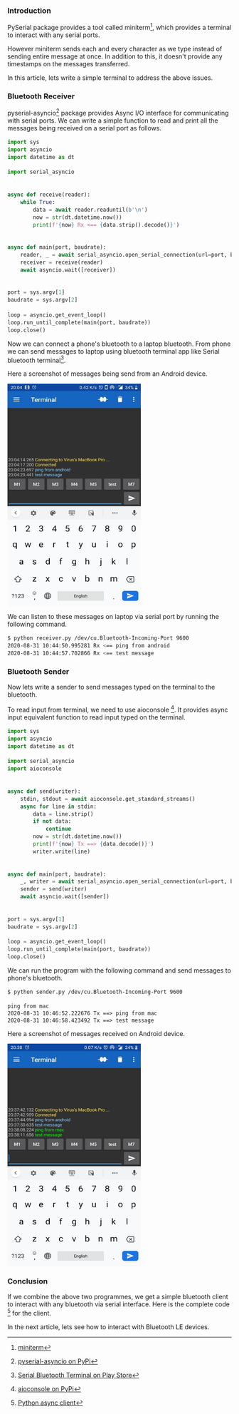 <!--
.. title: Serial Bluetooth Terminal With Python Asyncio
.. slug: bluetooth-terminal-python-asyncio
.. date: 2020-08-31 21:21:21 UTC+05:30
.. tags: iot, python, bluetooth
.. category:
.. link:
.. description:
.. type: text
-->


### Introduction

PySerial package provides a tool called miniterm[^miniterm], which provides a terminal to interact with any serial ports.

However miniterm sends each and every character as we type instead of sending entire message at once. In addition to this, it doesn't provide any timestamps on the messages transferred.

In this article, lets write a simple terminal to address the above issues.



### Bluetooth Receiver

pyserial-asyncio[^pyserial-asyncio] package provides Async I/O interface for communicating with serial ports. We can write a simple function to read and print all the messages being received on a serial port as follows.


```py
import sys
import asyncio
import datetime as dt

import serial_asyncio


async def receive(reader):
    while True:
        data = await reader.readuntil(b'\n')
        now = str(dt.datetime.now())
        print(f'{now} Rx <== {data.strip().decode()}')


async def main(port, baudrate):
    reader, _ = await serial_asyncio.open_serial_connection(url=port, baudrate=baudrate)
    receiver = receive(reader)
    await asyncio.wait([receiver])


port = sys.argv[1]
baudrate = sys.argv[2]

loop = asyncio.get_event_loop()
loop.run_until_complete(main(port, baudrate))
loop.close()
```

Now we can connect a phone's bluetooth to a laptop bluetooth. From phone we can send messages to laptop using bluetooth terminal app like Serial bluetooth terminal[^asbt].

Here a screenshot of messages being send from an Android device.

<img src="/images/android-bluetooth.jpg" width="300" height="500" style="vertical-align:middle" />


We can listen to these messages on laptop via serial port by running the following command.

```sh
$ python receiver.py /dev/cu.Bluetooth-Incoming-Port 9600
2020-08-31 10:44:50.995281 Rx <== ping from android
2020-08-31 10:44:57.702866 Rx <== test message
```


### Bluetooth Sender

Now lets write a sender to send messages typed on the terminal to the bluetooth.

To read input from terminal, we need to use aioconsole [^aioc]. It provides async input equivalent function to read input typed on the terminal.


```py
import sys
import asyncio
import datetime as dt

import serial_asyncio
import aioconsole


async def send(writer):
    stdin, stdout = await aioconsole.get_standard_streams()
    async for line in stdin:
        data = line.strip()
        if not data:
            continue
        now = str(dt.datetime.now())
        print(f'{now} Tx ==> {data.decode()}')
        writer.write(line)


async def main(port, baudrate):
    _, writer = await serial_asyncio.open_serial_connection(url=port, baudrate=baudrate)
    sender = send(writer)
    await asyncio.wait([sender])


port = sys.argv[1]
baudrate = sys.argv[2]

loop = asyncio.get_event_loop()
loop.run_until_complete(main(port, baudrate))
loop.close()
```

We can run the program with the following command and send messages to phone's bluetooth.


```shell
$ python sender.py /dev/cu.Bluetooth-Incoming-Port 9600

ping from mac
2020-08-31 10:46:52.222676 Tx ==> ping from mac
2020-08-31 10:46:58.423492 Tx ==> test message
```

Here a screenshot of messages received on Android device.

<img src="/images/android-bluetooth-receive.jpg" width="300" height="500" style="vertical-align:middle" />



### Conclusion

If we combine the above two programmes, we get a simple bluetooth client to interact with any bluetooth via serial interface. Here is the complete code [^gist] for the client.

In the next article, lets see how to interact with Bluetooth LE devices.


[^miniterm]: [miniterm](https://pyserial.readthedocs.io/en/latest/tools.html#module-serial.tools.miniterm)

[^pyserial-asyncio]: [pyserial-asyncio on PyPi](https://pypi.org/project/pyserial-asyncio/)

[^aioc]: [aioconsole on PyPi](https://pypi.org/project/aioconsole/)

[^asbt]: [Serial Bluetooth Terminal on Play Store](https://play.google.com/store/apps/details?id=de.kai_morich.serial_bluetooth_terminal)

[^gist]: [Python async client](https://gist.github.com/ChillarAnand/a7be6adeb84a63d48e8dda27aab7ac94)
